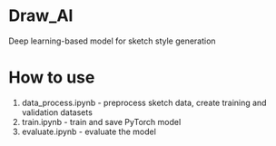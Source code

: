# Draw_AI
Deep learning-based model for sketch style generation

# How to use
1. data_process.ipynb - preprocess sketch data, create training and validation datasets
2. train.ipynb - train and save PyTorch model
3. evaluate.ipynb - evaluate the model